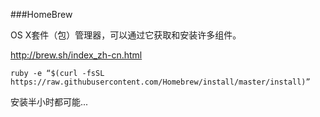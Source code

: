 ###HomeBrew

OS X套件（包）管理器，可以通过它获取和安装许多组件。

http://brew.sh/index_zh-cn.html

`ruby -e “$(curl -fsSL https://raw.githubusercontent.com/Homebrew/install/master/install)”`


安装半小时都可能...




